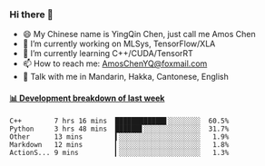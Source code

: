 ### Hi there 👋
- 😄 My Chinese name is YingQin Chen, just call me Amos Chen
- 🔭 I’m currently working on MLSys, TensorFlow/XLA
- 🌱 I’m currently learning C++/CUDA/TensorRT
- 📫 How to reach me: AmosChenYQ@foxmail.com
- 💬 Talk with me in Mandarin, Hakka, Cantonese, English

<!-- waka-box start -->
#### <a href="https://gist.github.com/becb911736b10de673d72f2a472b1e52" target="_blank">📊 Development breakdown of last week</a>
```text
C++        7 hrs 16 mins  ████████████▋░░░░░░░░  60.5%
Python     3 hrs 48 mins  ██████▋░░░░░░░░░░░░░░  31.7%
Other      13 mins        ▍░░░░░░░░░░░░░░░░░░░░   1.9%
Markdown   12 mins        ▎░░░░░░░░░░░░░░░░░░░░   1.8%
ActionS... 9 mins         ▎░░░░░░░░░░░░░░░░░░░░   1.3%
```
<!-- waka-box end -->


<!--
**AmosChenYQ/AmosChenYQ** is a ✨ _special_ ✨ repository because its `README.md` (this file) appears on your GitHub profile.

Here are some ideas to get you started:

- 🔭 I’m currently working on 
- 🌱 I’m currently learning ...
- 👯 I’m looking to collaborate on ...
- 🤔 I’m looking for help with ...
- 📫 How to reach me: AmosChenYQ@foxmail.com
- 😄 Pronouns: ...
- ⚡ Fun fact: ...
-->
